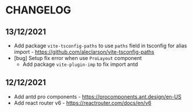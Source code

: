 # CHANGELOG

## 13/12/2021

- Add package `vite-tsconfig-paths` to use `paths` field in tsconfig for alias import - https://github.com/aleclarson/vite-tsconfig-paths
- [bug] Setup fix error when use `ProLayout` component
  - Add package `vite-plugin-imp` to fix import antd 

## 12/12/2021

- Add antd pro components - https://procomponents.ant.design/en-US
- Add react router v6 - https://reactrouter.com/docs/en/v6
